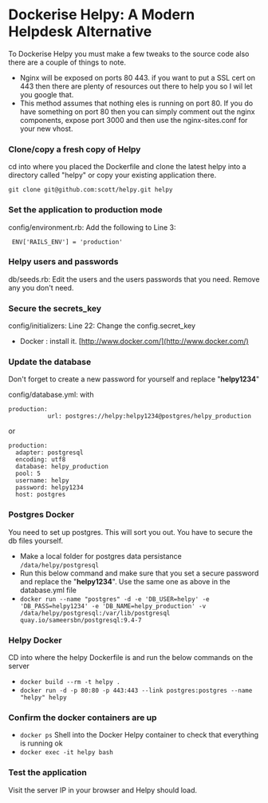 
Dockerise Helpy: A Modern Helpdesk Alternative
====================================

To Dockerise Helpy you must make a few tweaks to the source code also there are a couple of things to note.

- Nginx will be exposed on ports 80 443. if you want to put a SSL cert on 443 then there are plenty of resources out there to help you so I wil let you google that.
- This method assumes that nothing eles is running on port 80. If you do have something on port 80 then you can simply comment out the nginx components, expose port 3000 and then use the nginx-sites.conf for your new vhost.

### Clone/copy a fresh copy of Helpy
cd into where you placed the Dockerfile and clone the latest helpy into a directory called "helpy" or copy your existing application there.

    git clone git@github.com:scott/helpy.git helpy

### Set the application to production mode

config/environment.rb: Add the following to Line 3:
 
     ENV['RAILS_ENV'] = 'production'

### Helpy users and passwords
db/seeds.rb: Edit the users and the users passwords that you need. Remove any you don't need.



### Secure the secrets_key
config/initializers: Line 22:
Change the config.secret_key


- Docker : install it.
[http://www.docker.com/](http://www.docker.com/)



### Update the database
Don't forget to create a new password for yourself and replace "**helpy1234**"

config/database.yml: with
    	

    production:
        	   url: postgres://helpy:helpy1234@postgres/helpy_production

or 

	production:
	  adapter: postgresql
	  encoding: utf8
	  database: helpy_production
	  pool: 5
	  username: helpy
	  password: helpy1234
	  host: postgres  


### Postgres Docker
You need to set up postgres. This will sort you out. You have to secure the db files yourself.

- Make a local folder for postgres data persistance `/data/helpy/postgresql`
- Run this below command and make sure that you set a secure password and replace the "**helpy1234**". Use the same one as above in the database.yml file
- `docker run --name "postgres" -d -e 'DB_USER=helpy' -e 'DB_PASS=helpy1234' -e 'DB_NAME=helpy_production' -v /data/helpy/postgresql:/var/lib/postgresql quay.io/sameersbn/postgresql:9.4-7`


### Helpy Docker
CD into where the helpy Dockerfile is and run the below commands on the server

- `docker build --rm -t helpy .`
- `docker run -d -p 80:80 -p 443:443 --link postgres:postgres --name "helpy" helpy`


### Confirm the docker containers are up
- `docker ps` 
Shell into the Docker Helpy container to check that everything is running ok
- `docker exec -it helpy bash`

### Test the application
Visit the server IP in your browser and Helpy should load.


